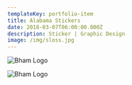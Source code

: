 ```yaml
---
templateKey: portfolio-item
title: Alabama Stickers
date: 2018-03-07T06:00:00.000Z
description: Sticker | Graphic Design
image: /img/sloss.jpg
---
```


![Bham Logo](/img/sloss.jpg)

![Bham Logo](/img/skylinesticker.jpg)
